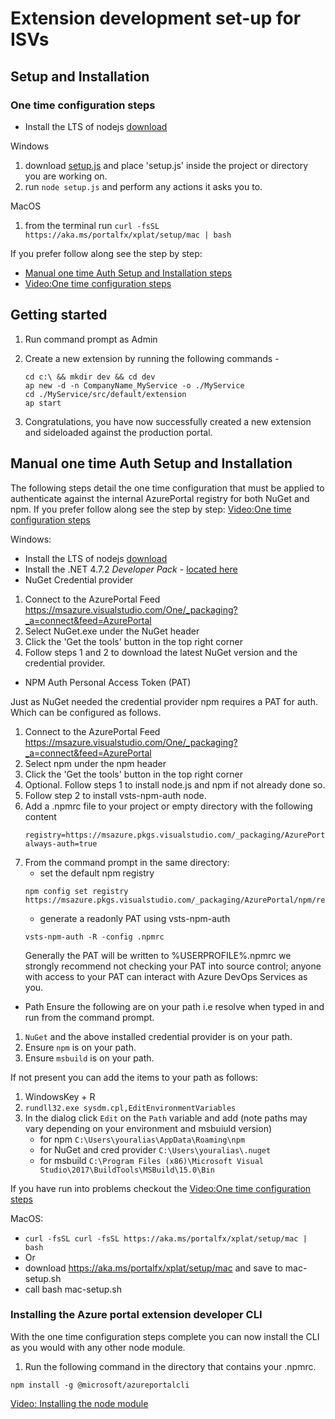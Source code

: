 <a name="extension-development-set-up-for-isvs"></a>
# Extension development set-up for ISVs

 
<a name="extension-development-set-up-for-isvs-setup-and-installation"></a>
## Setup and Installation

<a name="extension-development-set-up-for-isvs-setup-and-installation-one-time-configuration-steps"></a>
### One time configuration steps

- Install the LTS of nodejs [download](https://nodejs.org/en/download)

Windows
  1. download [setup.js](https://aka.ms/portalfx/cli/setup) and place 'setup.js' inside the project or directory you are working on.
  1. run `node setup.js` and perform any actions it asks you to.

MacOS
  1. from the terminal run `curl -fsSL https://aka.ms/portalfx/xplat/setup/mac | bash`

If you prefer follow along see the step by step:
- [Manual one time Auth Setup and Installation steps](#manual-one-time-auth-setup-and-installation)
- [Video:One time configuration steps](https://msit.microsoftstream.com/video/d1f15784-da81-4354-933d-51e517d38cc1?st=657)



<a name="extension-development-set-up-for-isvs-getting-started"></a>
## Getting started


1. Run command prompt as Admin
1. Create a new extension by running the following commands - 

    ```
    cd c:\ && mkdir dev && cd dev
    ap new -d -n CompanyName_MyService -o ./MyService
    cd ./MyService/src/default/extension
    ap start

    ```
1. Congratulations, you have now successfully created a new extension and sideloaded against the production portal.

 

<a name="extension-development-set-up-for-isvs-manual-one-time-auth-setup-and-installation"></a>
## Manual one time Auth Setup and Installation
The following steps detail the one time configuration that must be applied to authenticate against the internal AzurePortal registry for both NuGet and npm.
If you prefer follow along see the step by step: [Video:One time configuration steps](https://msit.microsoftstream.com/video/d1f15784-da81-4354-933d-51e517d38cc1?st=657)

Windows:
- Install the LTS of nodejs [download](https://nodejs.org/en/download)
- Install the .NET 4.7.2 *Developer Pack* - [located here](https://dotnet.microsoft.com/download/dotnet-framework/thank-you/net472-developer-pack-offline-installer)
- NuGet Credential provider
1. Connect to the AzurePortal Feed https://msazure.visualstudio.com/One/_packaging?_a=connect&feed=AzurePortal
1. Select NuGet.exe under the NuGet header
1. Click the 'Get the tools' button in the top right corner
1. Follow steps 1 and 2 to download the latest NuGet version and the credential provider.

- NPM Auth Personal Access Token (PAT)

Just as NuGet needed the credential provider npm requires a PAT for auth.  Which can be configured as follows.

1. Connect to the AzurePortal Feed https://msazure.visualstudio.com/One/_packaging?_a=connect&feed=AzurePortal
1. Select npm under the npm header
1. Click the 'Get the tools' button in the top right corner
1. Optional. Follow steps 1 to install node.js and npm if not already done so.
1. Follow step 2 to install vsts-npm-auth node.
1. Add a .npmrc file to your project or empty directory with the following content
    ```
    registry=https://msazure.pkgs.visualstudio.com/_packaging/AzurePortal/npm/registry/
    always-auth=true
    ```
1. From the command prompt in the same directory:
    - set the default npm registry
    ```
    npm config set registry https://msazure.pkgs.visualstudio.com/_packaging/AzurePortal/npm/registry/
    ```
    - generate a readonly PAT using vsts-npm-auth
    ```
    vsts-npm-auth -R -config .npmrc
    ```
    Generally the PAT will be written to %USERPROFILE%\.npmrc we strongly recommend not checking your PAT into source control; anyone with access to your PAT can interact with Azure DevOps Services as you.


- Path
Ensure the following are on your path i.e resolve when typed in and run from the command prompt.
1. `NuGet` and the above installed credential provider is on your path.
1. Ensure `npm` is on your path.
1. Ensure `msbuild` is on your path.

If not present you can add the items to your path as follows:
1. WindowsKey + R
1. `rundll32.exe sysdm.cpl,EditEnvironmentVariables`
1. In the dialog click `Edit` on the `Path` variable and add (note paths may vary depending on your environment and msbuiuld version)
    - for npm `C:\Users\youralias\AppData\Roaming\npm`
    - for NuGet and cred provider `C:\Users\youralias\.nuget`
    - for msbuild `C:\Program Files (x86)\Microsoft Visual Studio\2017\BuildTools\MSBuild\15.0\Bin`

If you have run into problems checkout the [Video:One time configuration steps](https://msit.microsoftstream.com/video/d1f15784-da81-4354-933d-51e517d38cc1?st=657)

MacOS:
- `curl -fsSL curl -fsSL https://aka.ms/portalfx/xplat/setup/mac | bash`
- Or
- download https://aka.ms/portalfx/xplat/setup/mac and save to mac-setup.sh
- call bash mac-setup.sh
<a name="extension-development-set-up-for-isvs-manual-one-time-auth-setup-and-installation-installing-the-azure-portal-extension-developer-cli"></a>
### Installing the Azure portal extension developer CLI

With the one time configuration steps complete you can now install the CLI as you would with any other node module.

1. Run the following command in the directory that contains your .npmrc.
```
npm install -g @microsoft/azureportalcli
```

[Video: Installing the node module](https://msit.microsoftstream.com/video/d1f15784-da81-4354-933d-51e517d38cc1?st=1324)

